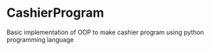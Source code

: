 # CashierProgram
Basic implementation of OOP to make cashier program using python programming language
